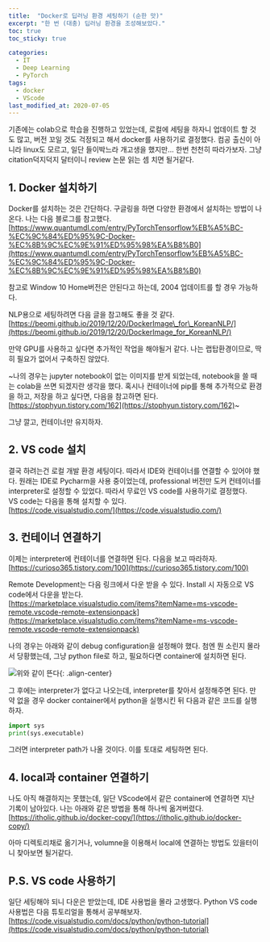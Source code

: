 ```yaml
---
title:  "Docker로 딥러닝 환경 세팅하기 (순한 맛)"
excerpt: "한 번 (대충) 딥러닝 환경을 조성해보았다."
toc: true
toc_sticky: true

categories:
  - IT
  - Deep Learning
  - PyTorch
tags:
  - docker
  - VScode
last_modified_at: 2020-07-05
---
```



기존에는 colab으로 학습을 진행하고 있었는데, 로컬에 세팅을 하자니 업데이트 할 것도 많고, 버전 꼬일 것도 걱정되고 해서 docker를 사용하기로 결정했다. 컴공 출신이 아니라 linux도 모르고, 일단 들이박느라 개고생을 했지만... 한번 천천히 따라가보자. 그냥 citation덕지덕지 달터이니 review 논문 읽는 셈 치면 될거같다.

## 1\. Docker 설치하기

Docker를 설치하는 것은 간단하다. 구글링을 하면 다양한 환경에서 설치하는 방법이 나온다. 나는 다음 블로그를 참고했다.  
[https://www.quantumdl.com/entry/PyTorchTensorflow%EB%A5%BC-%EC%9C%84%ED%95%9C-Docker-%EC%8B%9C%EC%9E%91%ED%95%98%EA%B8%B0](https://www.quantumdl.com/entry/PyTorchTensorflow%EB%A5%BC-%EC%9C%84%ED%95%9C-Docker-%EC%8B%9C%EC%9E%91%ED%95%98%EA%B8%B0)

참고로 Window 10 Home버전은 안된다고 하는데, 2004 업데이트를 할 경우 가능하다.

NLP용으로 세팅하려면 다음 글을 참고해도 좋을 것 같다.  
[https://beomi.github.io/2019/12/20/DockerImage\_for\_KoreanNLP/](https://beomi.github.io/2019/12/20/DockerImage_for_KoreanNLP/)

만약 GPU를 사용하고 싶다면 추가적인 작업을 해야될거 같다. 나는 랩탑환경이므로, 딱히 필요가 없어서 구축하진 않았다.

~나의 경우는 jupyter notebook이 없는 이미지를 받게 되었는데, notebook을 쓸 때는 colab을 쓰면 되겠지란 생각을 했다. 혹시나 컨테이너에 pip를 통해 추가적으로 환경을 하고, 저장을 하고 싶다면, 다음을 참고하면 된다.  
[https://stophyun.tistory.com/162](https://stophyun.tistory.com/162)~

그냥 깔고, 컨테이너만 유지하자.

## 2\. VS code 설치

결국 하려는건 로컬 개발 환경 세팅이다. 따라서 IDE와 컨테이너를 연결할 수 있어야 했다. 원래는 IDE로 Pycharm을 사용 중이었는데, professional 버전만 도커 컨테이너를 interpreter로 설정할 수 있었다. 따라서 무료인 VS code를 사용하기로 결정했다.  
VS code는 다음을 통해 설치할 수 있다.  
[https://code.visualstudio.com/](https://code.visualstudio.com/)

## 3\. 컨테이너 연결하기

이제는 interpreter에 컨테이너를 연결하면 된다. 다음을 보고 따라하자.  
[https://curioso365.tistory.com/100](https://curioso365.tistory.com/100)

Remote Development는 다음 링크에서 다운 받을 수 있다. Install 시 자동으로 VS code에서 다운을 받는다.  
[https://marketplace.visualstudio.com/items?itemName=ms-vscode-remote.vscode-remote-extensionpack](https://marketplace.visualstudio.com/items?itemName=ms-vscode-remote.vscode-remote-extensionpack)

나의 경우는 아래와 같이 debug configuration을 설정해야 했다. 첨엔 뭔 소린지 몰라서 당황했는데, 그냥 python file로 하고, 필요하다면 container에 설치하면 된다.  


![위와 같이 뜬다](https://user-images.githubusercontent.com/47516855/86518789-056e8d80-be6f-11ea-9725-e044a93bbbbd.png){: .align-center}



그 후에는 interpreter가 없다고 나오는데, interpreter를 찾아서 설정해주면 된다. 만약 없을 경우 docker container에서 python을 실행시킨 뒤 다음과 같은 코드를 실행하자.

```python
import sys
print(sys.executable)
```

그러면 interpreter path가 나올 것이다. 이를 토대로 세팅하면 된다.

## 4\. local과 container 연결하기

나도 아직 해결하지는 못했는데, 일단 VScode에서 같은 container에 연결하면 지난 기록이 남아있다. 나는 아래와 같은 방법을 통해 하나씩 옮겨버렸다.  
[https://itholic.github.io/docker-copy/](https://itholic.github.io/docker-copy/)

아마 디렉토리채로 옮기거나, volumne을 이용해서 local에 연결하는 방법도 있을터이니 찾아보면 될거같다.

## P.S. VS code 사용하기

일단 세팅해야 되니 다운은 받았는데, IDE 사용법을 몰라 고생했다. Python VS code 사용법은 다음 튜토리얼을 통해서 공부해보자.  
[https://code.visualstudio.com/docs/python/python-tutorial](https://code.visualstudio.com/docs/python/python-tutorial)